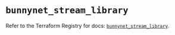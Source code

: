# `bunnynet_stream_library`

Refer to the Terraform Registry for docs: [`bunnynet_stream_library`](https://registry.terraform.io/providers/bunnyway/bunnynet/0.11.0/docs/resources/stream_library).
